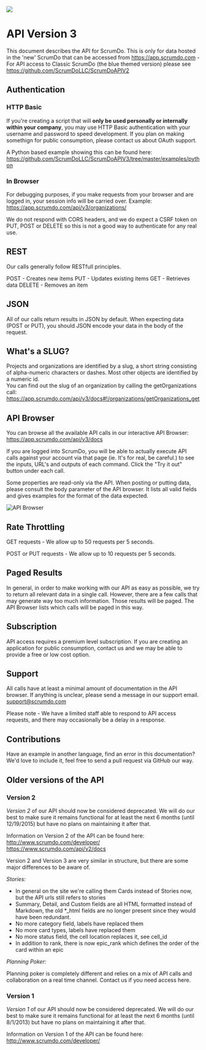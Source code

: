 ![](https://d1949u65ypatvu.cloudfront.net/static/v1434549436/img/ScrumDoSignupLogo.png)

API Version 3
=====================

This document describes the API for ScrumDo.  This is only for data hosted in the 'new' ScrumDo
that can be accessed from https://app.scrumdo.com - For API access to Classic ScrumDo (the blue
themed version) please see https://github.com/ScrumDoLLC/ScrumDoAPIV2

Authentication
--------------

### HTTP Basic
If you're creating a script that will **only be used personally or internally 
within your company**, you may use HTTP Basic authentication with your username 
and password to speed development. If you plan on making somethign for public consumption, please contact us about OAuth support.

A Python based example showing this can be found here:
https://github.com/ScrumDoLLC/ScrumDoAPIV3/tree/master/examples/python

### In Browser

For debugging purposes, if you make requests from your browser and are logged in, 
your session info will be carried over.  Example:
https://app.scrumdo.com/api/v3/organizations/

We do not respond with CORS headers, and we do expect a CSRF token on PUT, POST or DELETE 
so this is not a good way to authenticate for any real use.


REST
----

Our calls generally follow RESTfull principles.

POST - Creates new items
PUT - Updates existing items
GET - Retrieves data
DELETE - Removes an item

JSON
----

All of our calls return results in JSON by default.  When expecting data 
(POST or PUT), you should JSON encode your data in the body of the request.

What's a SLUG?
--------------

Projects and organizations are identified by a slug, a short string consisting of 
alpha-numeric characters or dashes.  Most other objects are identified by a numeric id.  
You can find out the slug of an organization by calling the getOrganizations call: 
https://app.scrumdo.com/api/v3/docs#!/organizations/getOrganizations_get


API Browser
-----------

You can browse all the available API calls in our interactive API Browser: 
https://app.scrumdo.com/api/v3/docs

If you are logged into ScrumDo, you will be able to actually execute API calls 
against your account via that page (ie. It's for real, be careful.) to see the inputs, 
URL's and outputs of each command.  Click the "Try it out" button under each call.

Some properties are read-only via the API.  When posting or putting data, please 
consult the body parameter of the API browser.  It lists all valid fields and gives 
examples for the format of the data expected.

![API Browser](https://raw.github.com/ScrumDoLLC/ScrumDoAPIV3/master/images/browser.png "API Browser")


Rate Throttling
---------------

GET requests - We allow up to 50 requests per 5 seconds.

POST or PUT requests - We allow up to 10 requests per 5 seconds.


Paged Results
-------------

In general, in order to make working with our API as easy as possible, we try to return 
all relevant data in a single call.  However, there are a few calls that may generate way 
too much information.  Those results will be paged.  The API Browser lists which calls will 
be paged in this way.


Subscription
------------

API access requires a premium level subscription.  If you are creating an application for public
consumption, contact us and we may be able to provide a free or low cost option.


Support
-------

All calls have at least a minimal amount of documentation in the API browser.  If anything is 
unclear, please send a message in our support email.  support@scrumdo.com

Please note - We have a limited staff able to respond to API access requests, and 
there may occasionally be a delay in a response.


Contributions
-------------

Have an example in another language, find an error in this documentation?  We'd 
love to include it, feel free to send a pull request via GitHub our way.


Older versions of the API
-------------------------

### Version 2

*Version 2* of our API should now be considered deprecated.  We will do our best to make sure it remains 
functional for at least the next 6 months (until 12/19/2015) but have no plans on maintaining it after that.  

Information on Version 2 of the API can be found here: http://www.scrumdo.com/developer/
https://www.scrumdo.com/api/v2/docs


Version 2 and Version 3 are very similar in structure, but there are some major differences to be aware of.

*Stories:*

* In general on the site we're calling them Cards instead of Stories now, but the API urls still refers to stories
* Summary, Detail, and Custom fields are all HTML formatted instead of Markdown, the old *_html fields are no longer present since they would have been redundant.
* No more category field, labels have replaced them
* No more card types, labels have replaced them
* No more status field, the cell location replaces it, see cell_id
* In addition to rank, there is now epic_rank which defines the order of the card within an epic

*Planning Poker:*

Planning poker is completely different and relies on a mix of API calls and collaboration on a 
real time channel.  Contact us if you need access here.



### Version 1

*Version 1* of our API should now be considered deprecated.  We will do our best to make sure it remains 
functional for at least the next 6 months (until 8/1/2013) but have no plans on maintaining it after that.  

Information on Version 1 of the API can be found here: http://www.scrumdo.com/developer/
